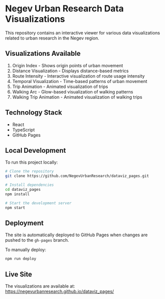 # Negev Urban Research Data Visualizations

This repository contains an interactive viewer for various data visualizations related to urban research in the Negev region.

## Visualizations Available

1. Origin Index - Shows origin points of urban movement
2. Distance Visualization - Displays distance-based metrics
3. Route Intensity - Interactive visualization of route usage intensity
4. Temporal Visualization - Time-based patterns of urban movement
5. Trip Animation - Animated visualization of trips
6. Walking Arc - Glow-based visualization of walking patterns
7. Walking Trip Animation - Animated visualization of walking trips

## Technology Stack

- React
- TypeScript
- GitHub Pages

## Local Development

To run this project locally:

```bash
# Clone the repository
git clone https://github.com/NegevUrbanResearch/dataviz_pages.git

# Install dependencies
cd dataviz_pages
npm install

# Start the development server
npm start
```

## Deployment

The site is automatically deployed to GitHub Pages when changes are pushed to the `gh-pages` branch.

To manually deploy:
```bash
npm run deploy
```

## Live Site

The visualizations are available at: https://negevurbanresearch.github.io/dataviz_pages/